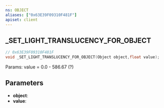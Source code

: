 ```yaml
---
ns: OBJECT
aliases: ["0x63E39F09310F481F"]
apiset: client
---
```

## _SET_LIGHT_TRANSLUCENCY_FOR_OBJECT

```c
// 0x63E39F09310F481F
void _SET_LIGHT_TRANSLUCENCY_FOR_OBJECT(Object object,float value);
```

Params: value = 0.0 - 586.67 (?)

## Parameters
* **object**:
* **value**: